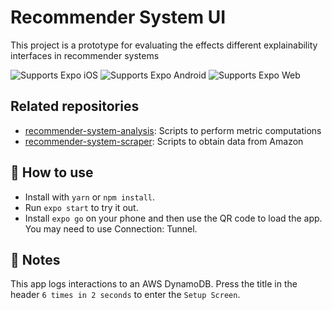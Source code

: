 # Recommender System UI
This project is a prototype for evaluating the effects different explainability interfaces in recommender systems 

<p>
  <!-- iOS -->
  <img alt="Supports Expo iOS" longdesc="Supports Expo iOS" src="https://img.shields.io/badge/iOS-4630EB.svg?style=flat-square&logo=APPLE&labelColor=999999&logoColor=fff" />
  <!-- Android -->
  <img alt="Supports Expo Android" longdesc="Supports Expo Android" src="https://img.shields.io/badge/Android-4630EB.svg?style=flat-square&logo=ANDROID&labelColor=A4C639&logoColor=fff" />
  <!-- Web -->
  <img alt="Supports Expo Web" longdesc="Supports Expo Web" src="https://img.shields.io/badge/web-4630EB.svg?style=flat-square&logo=GOOGLE-CHROME&labelColor=4285F4&logoColor=fff" />
</p>

## Related repositories

- [recommender-system-analysis](https://github.com/justinsj/recommender-system-analysis): Scripts to perform metric computations 
- [recommender-system-scraper](https://github.com/justinsj/recommender-system-scraper): Scripts to obtain data from Amazon

## 🚀 How to use

- Install with `yarn` or `npm install`.
- Run `expo start` to try it out.
- Install `expo go` on your phone and then use the QR code to load the app. You may need to use Connection: Tunnel.

## 📝 Notes

This app logs interactions to an AWS DynamoDB.
Press the title in the header `6 times in 2 seconds` to enter the `Setup Screen`.

